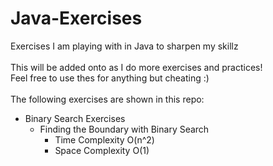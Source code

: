 # Java-Exercises
Exercises I am playing with in Java to sharpen my skillz<br/><br/>
This will be added onto as I do more exercises and practices!<br/>
Feel free to use thes for anything but cheating :)<br/><br/>
The following exercises are shown in this repo:<br/>
- Binary Search Exercises<br/>
  - Finding the Boundary with Binary Search<br/>
      - Time Complexity O(n^2)<br/>
      - Space Complexity O(1)<br/>